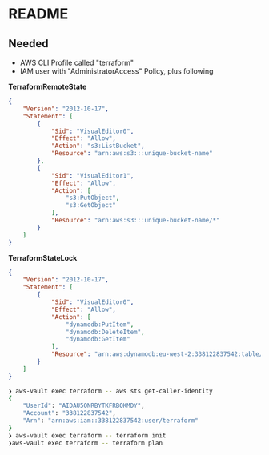 # README

## Needed

* AWS CLI Profile called "terraform"
* IAM user with "AdministratorAccess" Policy, plus following

**TerraformRemoteState**
```json
{
    "Version": "2012-10-17",
    "Statement": [
        {
            "Sid": "VisualEditor0",
            "Effect": "Allow",
            "Action": "s3:ListBucket",
            "Resource": "arn:aws:s3:::unique-bucket-name"
        },
        {
            "Sid": "VisualEditor1",
            "Effect": "Allow",
            "Action": [
                "s3:PutObject",
                "s3:GetObject"
            ],
            "Resource": "arn:aws:s3:::unique-bucket-name/*"
        }
    ]
}
```

**TerraformStateLock**
```json
{
    "Version": "2012-10-17",
    "Statement": [
        {
            "Sid": "VisualEditor0",
            "Effect": "Allow",
            "Action": [
                "dynamodb:PutItem",
                "dynamodb:DeleteItem",
                "dynamodb:GetItem"
            ],
            "Resource": "arn:aws:dynamodb:eu-west-2:338122837542:table/terraform-state-lock"
        }
    ]
}
```

```bash
❯ aws-vault exec terraform -- aws sts get-caller-identity
{
    "UserId": "AIDAU5ONRBYTKFRBOKMDY",
    "Account": "338122837542",
    "Arn": "arn:aws:iam::338122837542:user/terraform"
}
❯ aws-vault exec terraform -- terraform init
❯aws-vault exec terraform -- terraform plan
```